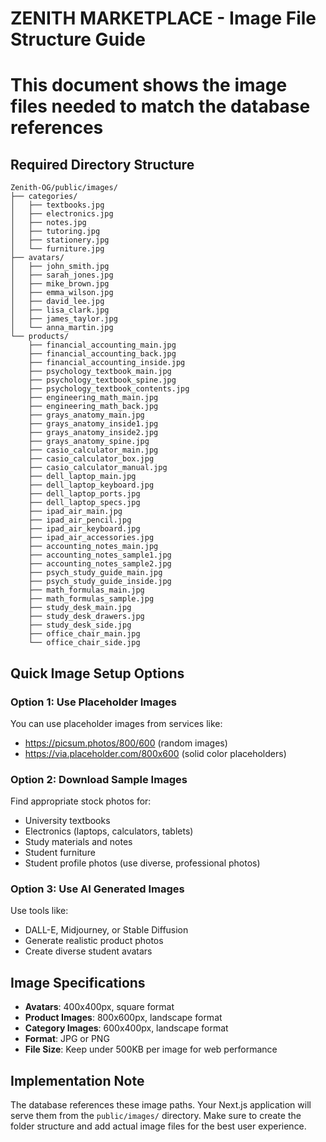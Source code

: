 # ZENITH MARKETPLACE - Image File Structure Guide
# This document shows the image files needed to match the database references

## Required Directory Structure

```
Zenith-OG/public/images/
├── categories/
│   ├── textbooks.jpg
│   ├── electronics.jpg
│   ├── notes.jpg
│   ├── tutoring.jpg
│   ├── stationery.jpg
│   └── furniture.jpg
├── avatars/
│   ├── john_smith.jpg
│   ├── sarah_jones.jpg
│   ├── mike_brown.jpg
│   ├── emma_wilson.jpg
│   ├── david_lee.jpg
│   ├── lisa_clark.jpg
│   ├── james_taylor.jpg
│   └── anna_martin.jpg
└── products/
    ├── financial_accounting_main.jpg
    ├── financial_accounting_back.jpg
    ├── financial_accounting_inside.jpg
    ├── psychology_textbook_main.jpg
    ├── psychology_textbook_spine.jpg
    ├── psychology_textbook_contents.jpg
    ├── engineering_math_main.jpg
    ├── engineering_math_back.jpg
    ├── grays_anatomy_main.jpg
    ├── grays_anatomy_inside1.jpg
    ├── grays_anatomy_inside2.jpg
    ├── grays_anatomy_spine.jpg
    ├── casio_calculator_main.jpg
    ├── casio_calculator_box.jpg
    ├── casio_calculator_manual.jpg
    ├── dell_laptop_main.jpg
    ├── dell_laptop_keyboard.jpg
    ├── dell_laptop_ports.jpg
    ├── dell_laptop_specs.jpg
    ├── ipad_air_main.jpg
    ├── ipad_air_pencil.jpg
    ├── ipad_air_keyboard.jpg
    ├── ipad_air_accessories.jpg
    ├── accounting_notes_main.jpg
    ├── accounting_notes_sample1.jpg
    ├── accounting_notes_sample2.jpg
    ├── psych_study_guide_main.jpg
    ├── psych_study_guide_inside.jpg
    ├── math_formulas_main.jpg
    ├── math_formulas_sample.jpg
    ├── study_desk_main.jpg
    ├── study_desk_drawers.jpg
    ├── study_desk_side.jpg
    ├── office_chair_main.jpg
    └── office_chair_side.jpg
```

## Quick Image Setup Options

### Option 1: Use Placeholder Images
You can use placeholder images from services like:
- https://picsum.photos/800/600 (random images)
- https://via.placeholder.com/800x600 (solid color placeholders)

### Option 2: Download Sample Images
Find appropriate stock photos for:
- University textbooks
- Electronics (laptops, calculators, tablets)
- Study materials and notes
- Student furniture
- Student profile photos (use diverse, professional photos)

### Option 3: Use AI Generated Images
Use tools like:
- DALL-E, Midjourney, or Stable Diffusion
- Generate realistic product photos
- Create diverse student avatars

## Image Specifications
- **Avatars**: 400x400px, square format
- **Product Images**: 800x600px, landscape format
- **Category Images**: 600x400px, landscape format
- **Format**: JPG or PNG
- **File Size**: Keep under 500KB per image for web performance

## Implementation Note
The database references these image paths. Your Next.js application will serve them from the `public/images/` directory. Make sure to create the folder structure and add actual image files for the best user experience.